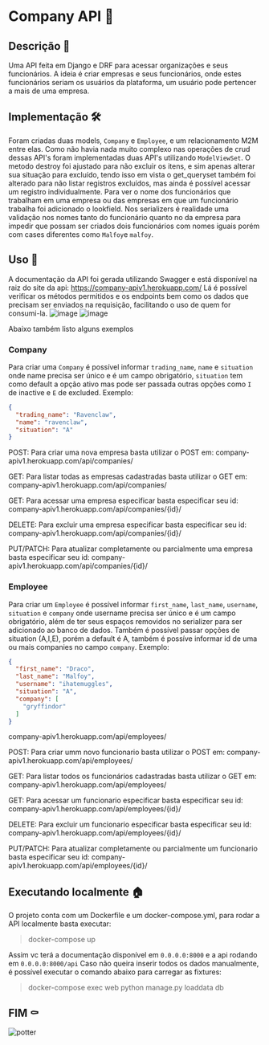 # Company API :office:

## Descrição :scroll:

Uma API feita em Django e DRF para acessar organizações e seus funcionários. A ideia é criar empresas e seus
funcionários, onde estes funcionários seriam os usuários da plataforma, um usuário pode pertencer a mais de uma empresa.

## Implementação :hammer_and_wrench:

Foram criadas duas models, `Company` e `Employee`, e um relacionamento M2M entre elas. Como não havia nada muito
complexo nas operações de crud dessas API's foram implementadas duas API's utilizando `ModelViewSet`. O metodo destroy
foi ajustado para não excluir os itens, e sim apenas alterar sua situação para excluído, tendo isso em vista o
get_queryset também foi alterado para não listar registros excluídos, mas ainda é possível acessar um registro
individualmente. Para ver o nome dos funcionários que trabalham em uma empresa ou das empresas em que um funcionário
trabalha foi adicionado o lookfield. Nos serializers é realidade uma validação nos nomes tanto do funcionário quanto no
da empresa para impedir que possam ser criados dois funcionários com nomes iguais porém com cases diferentes
como `Malfoy`e `malfoy`.

## Uso :electric_plug:

A documentação da API foi gerada utilizando Swagger e está disponível na raiz do site da
api: https://company-apiv1.herokuapp.com/
Lá é possível verificar os métodos permitidos e os endpoints bem como os dados que precisam ser enviados na requisição, facilitando o uso de quem for consumi-la.
![image](https://user-images.githubusercontent.com/22118060/138163974-d1872fef-8c8b-4e75-86b3-bf46e78f8ba7.png)
![image](https://user-images.githubusercontent.com/22118060/138164141-196d859f-d945-486b-a22a-006f53442bc1.png)

Abaixo também listo alguns exemplos

### Company

Para criar uma `Company` é possível informar `trading_name`, `name` e `situation` onde name precisa ser único e é um campo
obrigatório, `situation` tem como default a opção ativo mas pode ser passada outras opções como `I` de inactive e `E` de
excluded. Exemplo:

```json
{
  "trading_name": "Ravenclaw",
  "name": "ravenclaw",
  "situation": "A"
}
```
POST: Para criar uma nova empresa basta utilizar o POST em: company-apiv1.herokuapp.com/api/companies/

GET: Para listar todas as empresas cadastradas basta utilizar o GET em: company-apiv1.herokuapp.com/api/companies/

GET: Para acessar uma empresa especificar basta especificar seu id: company-apiv1.herokuapp.com/api/companies/{id}/

DELETE: Para excluir uma empresa especificar basta especificar seu id: company-apiv1.herokuapp.com/api/companies/{id}/

PUT/PATCH: Para atualizar completamente ou parcialmente uma empresa basta especificar seu id: company-apiv1.herokuapp.com/api/companies/{id}/

### Employee

Para criar um `Employee` é possível informar `first_name`, `last_name`, `username`, `situation` e `company` onde
username precisa ser único e é um campo obrigatório, além de ter seus espaços removidos no serializer para ser
adicionado ao banco de dados. Também é possível passar opções de situation (A,I,E), porém a default é A, também é
possíve informar id de uma ou mais companies no campo `company`. Exemplo:

```json
{
  "first_name": "Draco",
  "last_name": "Malfoy",
  "username": "ihatemuggles",
  "situation": "A",
  "company": [
    "gryffindor"
  ]
}
```

company-apiv1.herokuapp.com/api/employees/

POST: Para criar umm novo funcionario basta utilizar o POST em: company-apiv1.herokuapp.com/api/employees/

GET: Para listar todos os funcionários cadastradas basta utilizar o GET em: company-apiv1.herokuapp.com/api/employees/

GET: Para acessar um funcionario especificar basta especificar seu id: company-apiv1.herokuapp.com/api/employees/{id}/

DELETE: Para excluir um funcionario especificar basta especificar seu id: company-apiv1.herokuapp.com/api/employees/{id}/

PUT/PATCH: Para atualizar completamente ou parcialmente um funcionario basta especificar seu id: company-apiv1.herokuapp.com/api/employees/{id}/

## Executando localmente :house:

O projeto conta com um Dockerfile e um docker-compose.yml, para rodar a API localmente basta executar:

> docker-compose up

Assim vc terá a documentação disponível em `0.0.0.0:8000` e a api rodando em `0.0.0.0:8000/api`
Caso não queira inserir todos os dados manualmente, é possível executar o comando abaixo para carregar as fixtures:

> docker-compose exec web python manage.py loaddata db

## FIM :coffin:

![potter](https://media2.giphy.com/media/sOnJKMg1xKfUBgvdPJ/giphy.gif)
